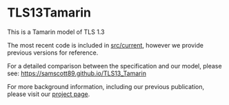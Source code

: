 # TLS13Tamarin
This is a Tamarin model of TLS 1.3

The most recent code is included in [src/current](src/current), however we provide previous
versions for reference.

For a detailed comparison between the specification and our model, please see:
https://samscott89.github.io/TLS13_Tamarin

For more background information, including our previous publication, please visit our [project page](http://tls13tamarin.github.io/TLS13Tamarin/).
